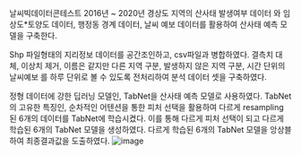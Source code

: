 날씨빅데이터콘테스트 
2016년 ~ 2020년 경상도 지역의 산사태 발생여부 데이터 와 임상도*토양도 데이터, 행정동 경계 데이터, 날씨 예보 데이터를 활용하여 산사태 예측 모델을 구축한다. 

Shp 파일형태의 지리정보 데이터를 공간조인하고, csv파일과  병합하였다.  결측치 대체, 이상치 제거, 이름은 같지만 다른 지역 구분, 발생하지 않은 지역 구분, 시간 단위의 날씨예보 를 하루 단위로 볼 수 있도록 전처리하여 분석 데이터 셋을 구축하였다. 

정형 데이터에 강한 딥러닝 모델인, TabNet을 산사태 예측 모델로 사용하였다. TabNet의 고유한 특징인, 순차적인 어텐션을 통한 피처 선택을 활용하여 다르게 resampling 된 6개의 데이터를 TabNet에 학습시켰다. 이를 통해 다르게 피처 선택이 되고 다르게 학습된 6개의 TabNet 모델을 생성하였다. 다르게 학습된 6개의 TabNet 모델을 앙상블하여 최종결과값을 도출하였다. 
![image](https://user-images.githubusercontent.com/90027932/147726291-c76c31d1-d83b-4296-a5aa-eaf2afda5da3.png)

